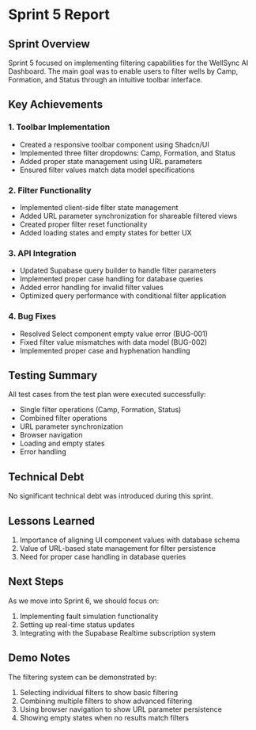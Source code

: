 # Sprint 5 Report

## Sprint Overview
Sprint 5 focused on implementing filtering capabilities for the WellSync AI Dashboard. The main goal was to enable users to filter wells by Camp, Formation, and Status through an intuitive toolbar interface.

## Key Achievements

### 1. Toolbar Implementation
- Created a responsive toolbar component using Shadcn/UI
- Implemented three filter dropdowns: Camp, Formation, and Status
- Added proper state management using URL parameters
- Ensured filter values match data model specifications

### 2. Filter Functionality
- Implemented client-side filter state management
- Added URL parameter synchronization for shareable filtered views
- Created proper filter reset functionality
- Added loading states and empty states for better UX

### 3. API Integration
- Updated Supabase query builder to handle filter parameters
- Implemented proper case handling for database queries
- Added error handling for invalid filter values
- Optimized query performance with conditional filter application

### 4. Bug Fixes
- Resolved Select component empty value error (BUG-001)
- Fixed filter value mismatches with data model (BUG-002)
- Implemented proper case and hyphenation handling

## Testing Summary
All test cases from the test plan were executed successfully:
- Single filter operations (Camp, Formation, Status)
- Combined filter operations
- URL parameter synchronization
- Browser navigation
- Loading and empty states
- Error handling

## Technical Debt
No significant technical debt was introduced during this sprint.

## Lessons Learned
1. Importance of aligning UI component values with database schema
2. Value of URL-based state management for filter persistence
3. Need for proper case handling in database queries

## Next Steps
As we move into Sprint 6, we should focus on:
1. Implementing fault simulation functionality
2. Setting up real-time status updates
3. Integrating with the Supabase Realtime subscription system

## Demo Notes
The filtering system can be demonstrated by:
1. Selecting individual filters to show basic filtering
2. Combining multiple filters to show advanced filtering
3. Using browser navigation to show URL parameter persistence
4. Showing empty states when no results match filters 